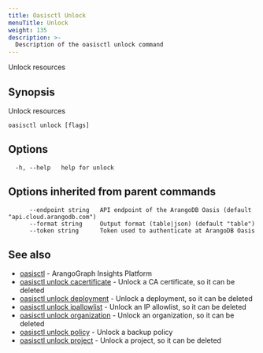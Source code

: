 ```yaml
---
title: Oasisctl Unlock
menuTitle: Unlock
weight: 135
description: >-
  Description of the oasisctl unlock command
---
```

Unlock resources

## Synopsis

Unlock resources

```
oasisctl unlock [flags]
```

## Options

```
  -h, --help   help for unlock
```

## Options inherited from parent commands

```
      --endpoint string   API endpoint of the ArangoDB Oasis (default "api.cloud.arangodb.com")
      --format string     Output format (table|json) (default "table")
      --token string      Token used to authenticate at ArangoDB Oasis
```

## See also

* [oasisctl](../options.md)	 - ArangoGraph Insights Platform
* [oasisctl unlock cacertificate](unlock-cacertificate.md)	 - Unlock a CA certificate, so it can be deleted
* [oasisctl unlock deployment](unlock-deployment.md)	 - Unlock a deployment, so it can be deleted
* [oasisctl unlock ipallowlist](unlock-ipallowlist.md)	 - Unlock an IP allowlist, so it can be deleted
* [oasisctl unlock organization](unlock-organization.md)	 - Unlock an organization, so it can be deleted
* [oasisctl unlock policy](unlock-policy.md)	 - Unlock a backup policy
* [oasisctl unlock project](unlock-project.md)	 - Unlock a project, so it can be deleted


